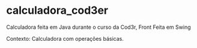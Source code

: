 # calculadora_cod3er

Calculadora feita em Java durante o curso da Cod3r,
Front Feita em Swing

Contexto:
Calculadora com operações básicas.
